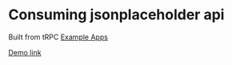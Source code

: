 # Consuming jsonplaceholder api

Built from tRPC [Example Apps](https://trpc.io/docs/example-apps)

[Demo link](https://jitera-coding-test.vercel.app/)
